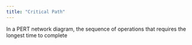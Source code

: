 ```yaml
---
title: "Critical Path"
---
```

In a PERT network diagram, the sequence of operations that requires the longest time to complete

